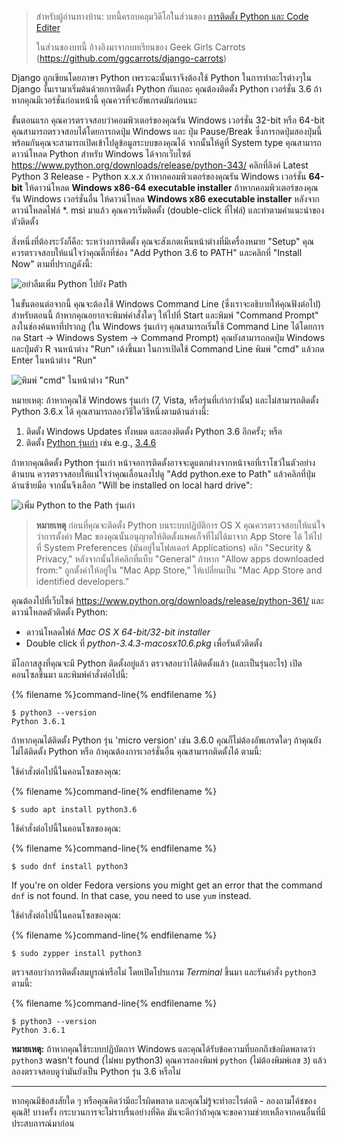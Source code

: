 > สำหรับผู้อ่านทางบ้าน: บทนี้ครอบคลุมวิดีโอในส่วนของ [การติดตั้ง Python และ Code Editer](https://www.youtube.com/watch?v=pVTaqzKZCdA)
> 
> ในส่วนของบทนี้ อ้างอิงมาจากบทเรียนของ Geek Girls Carrots (https://github.com/ggcarrots/django-carrots)

Django ถูกเขียนโดยภาษา Python เพราะฉะนั้นเราจึงต้องใช้ Python ในการทำอะไรต่างๆใน Django งั้นเรามาเริ่มต้นด้วยการติดตั้ง Python กันเถอะ คุณต้องติดตั้ง Python เวอร์ชั่น 3.6 ถ้าหากคุณมีเวอร์ชั่นก่อนหน้านี้ คุณควรที่จะอัพเกรดมันก่อนนะ

<!--sec data-title="Install Python: Windows" data-id="python_windows" data-collapse=true ces-->

ขั้นตอนแรก คุณควรตรวจสอบว่าคอมพิวเตอร์ของคุณรัน Windows เวอร์ชั่น 32-bit หรือ 64-bit คุณสามารถตรวจสอบได้โดยการกดปุ่ม Windows และ ปุ่ม Pause/Break ซึ่งการกดปุ่มสองปุ่มนี้พร้อมกันคุณจะสามารถเปิดเข้าไปดูข้อมูลระบบของคุณได้ จากนั้นให้ดูที่ System type คุณสามารถดาวน์โหลด Python สำหรับ Windows ได้จากเว็บไซต์ https://www.python.org/downloads/release/python-343/ คลิกที่ลิงค์ Latest Python 3 Release - Python x.x.x ถ้าหากคอมพิวเตอร์ของคุณรัน Windows เวอร์ชั่น **64-bit** ให้ดาวน์โหลด **Windows x86-64 executable installer** ถ้าหากคอมพิวเตอร์ของคุณรัน Windows เวอร์ชั่นอื่น ให้ดาวน์โหลด **Windows x86 executable installer** หลังจากดาวน์โหลดไฟล์ *. msi มาแล้ว คุณควรเริ่มติดตั้ง (double-click ที่ไฟล์) และทำตามคำแนะนำของตัวติดตั้ง

สิ่งหนึ่งที่ต้องระวังก็คือ: ระหว่างการติดตั้ง คุณจะสังเกตเห็นหน้าต่างที่มีเครื่องหมาย "Setup" คุณควรตรวจสอบให้แน่ใจว่าคุณติ๊กที่ช่อง "Add Python 3.6 to PATH" และคลิกที่ "Install Now" ตามที่ปรากฏดังนี้:

![อย่าลืมเพิ่ม Python ไปยัง Path](../python_installation/images/python-installation-options.png)

ในขั้นตอนต่อจากนี้ คุณจะต้องใช้ Windows Command Line (ซึ่งเราจะอธิบายให้คุณฟังต่อไป) สำหรับตอนนี้ ถ้าหากคุณอยากจะพิมพ์คำสั่งใดๆ ให้ไปที่ Start และพิมพ์ "Command Prompt" ลงในช่องค้นหาที่ปรากฏ (ใน Windows รุ่นเก่าๆ คุณสามารถเริ่มใช้ Command Line ได้โดยการกด Start → Windows System → Command Prompt) คุณยังสามารถกดปุ่ม Windows และปุ่มตัว R จนหน้าต่าง "Run" เด้งขึ้นมา ในการเปิดใช้ Command Line พิมพ์ "cmd" แล้วกด Enter ในหน้าต่าง "Run"

![พิมพ์ "cmd" ในหน้าต่าง "Run"](../python_installation/images/windows-plus-r.png)

หมายเหตุ: ถ้าหากคุณใช้ Windows รุ่นเก่า (7, Vista, หรือรุ่นที่เก่ากว่านั้น) และไม่สามารถติดตั้ง Python 3.6.x ได้ คุณสามารถลองวิธีใดวิธีหนึ่งตามด้านล่างนี้:

1. ติดตั้ง Windows Updates ทั้งหมด และลองติดตั้ง Python 3.6 อีกครั้ง; หรือ
2. ติดตั้ง [Python รุ่นเก่า](https://www.python.org/downloads/windows/) เช่น e.g., [3.4.6](https://www.python.org/downloads/release/python-346/)

ถ้าหากคุณติดตั้ง Python รุ่นเก่า หน้าจอการติดตั้งอาจจะดูแตกต่างจากหน้าจอที่เราโชว์ในตัวอย่างด้านบน ควรตรวจสอบให้แน่ใจว่าคุณเลื่อนลงไปดู "Add python.exe to Path" แล้วคลิกที่ปุ่มด้านซ้ายมือ จากนั้นจึงเลือก "Will be installed on local hard drive":

![เพิ่ม Python to the Path รุ่นเก่า](../python_installation/images/add_python_to_windows_path.png)

<!--endsec-->

<!--sec data-title="Install Python: OS X" data-id="python_OSX"
data-collapse=true ces-->

> **หมายเหตุ** ก่อนที่คุณจะติดตั้ง Python บนระบบปฏิบัติการ OS X คุณควรตรวจสอบให้แน่ใจว่าการตั้งค่า Mac ของคุณนั้นอนุญาตให้ติดตั้งแพคเก็จที่ไม่ได้มาจาก App Store ได้ ให้ไปที่ System Preferences (มันอยู่ในโฟลเดอร์ Applications) คลิก "Security & Privacy," หลังจากนั้นให้คลิกที่แท็บ "General" ถ้าหาก "Allow apps downloaded from:" ถูกตั้งค่าให้อยู่ใน "Mac App Store," ให้เปลี่ยนเป็น "Mac App Store and identified developers."

คุณต้องไปที่เว็บไซต์ https://www.python.org/downloads/release/python-361/ และดาวน์โหลดตัวติดตั้ง Python:

* ดาวน์โหลดไฟล์ *Mac OS X 64-bit/32-bit installer*
* Double click ที่ *python-3.4.3-macosx10.6.pkg* เพื่อรันตัวติดตั้ง

<!--endsec-->

<!--sec data-title="Install Python: Linux" data-id="python_linux"
data-collapse=true ces-->

มีโอกาสสูงที่คุณจะมี Python ติดตั้งอยู่แล้ว ตรวจสอบว่าได้ติดตั้งแล้ว (และเป็นรุ่นอะไร) เปิดคอนโซลขึ้นมา และพิมพ์คำสั่งต่อไปนี้:

{% filename %}command-line{% endfilename %}

    $ python3 --version
    Python 3.6.1
    

ถ้าหากคุณได้ติดตั้ง Python รุ่น 'micro version' เช่น 3.6.0 คุณก็ไม่ต้องอัพเกรดใดๆ ถ้าคุณยังไม่ได้ติดตั้ง Python หรือ ถ้าคุณต้องการเวอร์ชั่นอื่น คุณสามารถติดตั้งได้ ตามนี้:

<!--endsec-->

<!--sec data-title="Install Python: Debian or Ubuntu" data-id="python_debian" data-collapse=true ces-->

ใช้คำสั่งต่อไปนี้ในคอนโซลของคุณ:

{% filename %}command-line{% endfilename %}

    $ sudo apt install python3.6
    

<!--endsec-->

<!--sec data-title="Install Python: Fedora" data-id="python_fedora"
data-collapse=true ces-->

ใช้คำสั่งต่อไปนี้ในคอนโซลของคุณ:

{% filename %}command-line{% endfilename %}

    $ sudo dnf install python3
    

If you're on older Fedora versions you might get an error that the command `dnf` is not found. In that case, you need to use `yum` instead.

<!--endsec-->

<!--sec data-title="Install Python: openSUSE" data-id="python_openSUSE"
data-collapse=true ces-->

ใช้คำสั่งต่อไปนี้ในคอนโซลของคุณ:

{% filename %}command-line{% endfilename %}

    $ sudo zypper install python3
    

<!--endsec-->

ตรวจสอบว่าการติดตั้งสมบูรณ์หรือไม่ โดยเปิดโปรแกรม *Terminal* ขึ้นมา และรันคำสั่ง `python3` ตามนี้:

{% filename %}command-line{% endfilename %}

    $ python3 --version
    Python 3.6.1
    

**หมายเหตุ:** ถ้าหากคุณใช้ระบบปฏิบัตการ Windows และคุณได้รับข้อความที่บอกถึงข้อผิดพลาดว่า `python3` wasn't found (ไม่พบ python3) คุณควรลองพิมพ์ `python` (ไม่ต้องพิมพ์เลข `3`) แล้วลองตรวจสอบดูว่ามันยังเป็น Python รุ่น 3.6 หรือไม่

* * *

หากคุณมีข้อสงสัยใด ๆ หรือคุณคิดว่ามีอะไรผิดพลาด และคุณไม่รู้จะทำอะไรต่อดี - ลองถามโค้ชของคุณสิ! บางครั้ง กระบวนการจะไม่ราบรื่นอย่างที่คิด มันจะดีกว่าถ้าคุณจะขอความช่วยเหลือจากคนอื่นที่มีประสบการณ์มาก่อน
